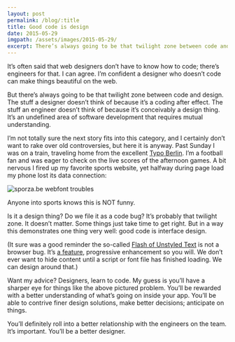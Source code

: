 ```yaml
---
layout: post
permalink: /blog/:title
title: Good code is design
date: 2015-05-29
imgpath: /assets/images/2015-05-29/
excerpt: There’s always going to be that twilight zone between code and design. The stuff a designer doesn’t think of because it’s a coding after effect. The stuff a developer doesn’t think of because it’s conceivably a design thing.
---
```

It’s often said that web designers don’t have to know how to code; there’s engineers for that. I can agree. I’m confident a designer who doesn’t code can make things beautiful on the web.

But there’s always going to be that twilight zone between code and design. The stuff a designer doesn’t think of because it’s a coding after effect. The stuff an engineer doesn’t think of because it’s conceivably a design thing. It’s an undefined area of software development that requires mutual understanding.

I’m not totally sure the next story fits into this category, and I certainly don’t want to rake over old controversies, but here it is anyway. Past Sunday I was on a train, traveling home from the excellent [Typo Berlin](http://typotalks.com/berlin/). I’m a football fan and was eager to check on the live scores of the afternoon games. A bit nervous I fired up my favorite sports website, yet halfway during page load my phone lost its data connection:

![sporza.be webfont troubles]({{site.baseurl}}{{page.imgpath}}sporza-webfont.png)

Anyone into sports knows this is NOT funny.

Is it a design thing? Do we file it as a code bug? It’s probably that twilight zone. It doesn’t matter. Some things just take time to get right. But in a way this demonstrates one thing very well: good code is interface design.

(It sure was a good reminder the so-called [Flash of Unstyled Text](http://help.typekit.com/customer/portal/articles/6852-Controlling-the-Flash-of-Unstyled-Text-or-FOUT-using-Font-Events) is not a browser bug. It’s [a feature](https://speakerdeck.com/bramstein/the-consequences-of-web-fonts), progressive enhancement so you will. We don’t ever want to hide content until a script or font file has finished loading. We can design around that.)

Want my advice? Designers, learn to code. My guess is you’ll have a sharper eye for things like the above pictured problem. You’ll be rewarded with a better understanding of what’s going on inside your app. You’ll be able to contrive finer design solutions, make better decisions; anticipate on things.

You’ll definitely roll into a better relationship with the engineers on the team. It’s important. You’ll be a better designer.
